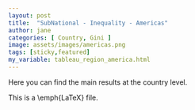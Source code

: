 ```yaml
---
layout: post
title:  "SubNational - Inequality - Americas"
author: jane
categories: [ Country, Gini ]
image: assets/images/americas.png
tags: [sticky,featured]
my_variable: tableau_region_america.html
---
```


Here you can find the main results at the country level.

This is a \emph{LaTeX} file.
